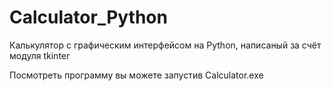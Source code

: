 # Calculator_Python

Калькулятор с графическим интерфейсом на Python, написаный за счёт модуля tkinter

Посмотреть программу вы можете запустив Calculator.exe
